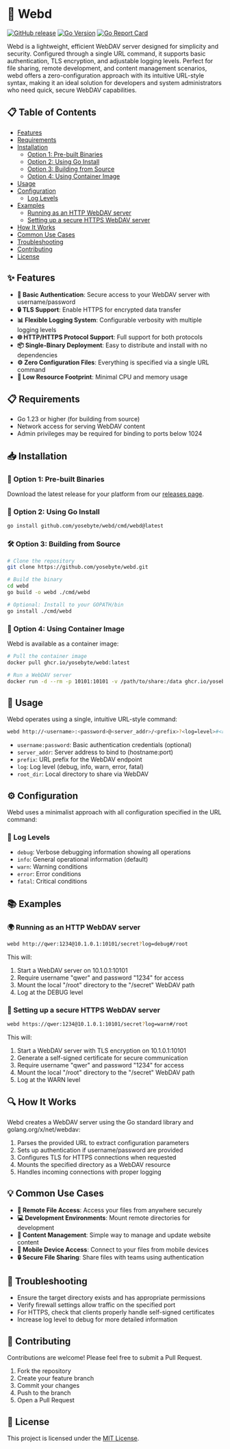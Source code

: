# 📂 Webd

[![GitHub release](https://img.shields.io/github/v/release/yosebyte/webd)](https://github.com/yosebyte/webd/releases)
[![Go Version](https://img.shields.io/github/go-mod/go-version/yosebyte/webd)](https://golang.org/)
[![Go Report Card](https://goreportcard.com/badge/github.com/yosebyte/webd)](https://goreportcard.com/report/github.com/yosebyte/webd)

Webd is a lightweight, efficient WebDAV server designed for simplicity and security. Configured through a single URL command, it supports basic authentication, TLS encryption, and adjustable logging levels. Perfect for file sharing, remote development, and content management scenarios, webd offers a zero-configuration approach with its intuitive URL-style syntax, making it an ideal solution for developers and system administrators who need quick, secure WebDAV capabilities.

## 📋 Table of Contents

- [Features](#-features)
- [Requirements](#-requirements)
- [Installation](#-installation)
  - [Option 1: Pre-built Binaries](#-option-1-pre-built-binaries)
  - [Option 2: Using Go Install](#-option-2-using-go-install)
  - [Option 3: Building from Source](#-option-3-building-from-source)
  - [Option 4: Using Container Image](#-option-4-using-container-image)
- [Usage](#-usage)
- [Configuration](#-configuration)
  - [Log Levels](#-log-levels)
- [Examples](#-examples)
  - [Running as an HTTP WebDAV server](#-running-as-an-http-webdav-server)
  - [Setting up a secure HTTPS WebDAV server](#-setting-up-a-secure-https-webdav-server)
- [How It Works](#-how-it-works)
- [Common Use Cases](#-common-use-cases)
- [Troubleshooting](#-troubleshooting)
- [Contributing](#-contributing)
- [License](#-license)

## ✨ Features

- **🔑 Basic Authentication**: Secure access to your WebDAV server with username/password
- **🔒 TLS Support**: Enable HTTPS for encrypted data transfer
- **📊 Flexible Logging System**: Configurable verbosity with multiple logging levels
- **🌐 HTTP/HTTPS Protocol Support**: Full support for both protocols
- **📦 Single-Binary Deployment**: Easy to distribute and install with no dependencies
- **⚙️ Zero Configuration Files**: Everything is specified via a single URL command
- **🚀 Low Resource Footprint**: Minimal CPU and memory usage

## 📋 Requirements

- Go 1.23 or higher (for building from source)
- Network access for serving WebDAV content
- Admin privileges may be required for binding to ports below 1024

## 📥 Installation

### 💾 Option 1: Pre-built Binaries

Download the latest release for your platform from our [releases page](https://github.com/yosebyte/webd/releases).

### 🔧 Option 2: Using Go Install

```bash
go install github.com/yosebyte/webd/cmd/webd@latest
```

### 🛠️ Option 3: Building from Source

```bash
# Clone the repository
git clone https://github.com/yosebyte/webd.git

# Build the binary
cd webd
go build -o webd ./cmd/webd

# Optional: Install to your GOPATH/bin
go install ./cmd/webd
```

### 🐳 Option 4: Using Container Image

Webd is available as a container image:

```bash
# Pull the container image
docker pull ghcr.io/yosebyte/webd:latest

# Run a WebDAV server
docker run -d --rm -p 10101:10101 -v /path/to/share:/data ghcr.io/yosebyte/webd http://qwer:1234@0.0.0.0:10101/secret#/data
```

## 🚀 Usage

Webd operates using a single, intuitive URL-style command:

```bash
webd http://<username>:<password>@<server_addr>/<prefix>?<log=level>#<root_dir>
```

- `username:password`: Basic authentication credentials (optional)
- `server_addr`: Server address to bind to (hostname:port)
- `prefix`: URL prefix for the WebDAV endpoint
- `log`: Log level (debug, info, warn, error, fatal)
- `root_dir`: Local directory to share via WebDAV

## ⚙️ Configuration

Webd uses a minimalist approach with all configuration specified in the URL command:

### 📝 Log Levels

- `debug`: Verbose debugging information showing all operations
- `info`: General operational information (default)
- `warn`: Warning conditions
- `error`: Error conditions
- `fatal`: Critical conditions

## 📚 Examples

### 🌍 Running as an HTTP WebDAV server

```bash
webd http://qwer:1234@10.1.0.1:10101/secret?log=debug#/root
```

This will:
1. Start a WebDAV server on 10.1.0.1:10101
2. Require username "qwer" and password "1234" for access
3. Mount the local "/root" directory to the "/secret" WebDAV path
4. Log at the DEBUG level

### 🔐 Setting up a secure HTTPS WebDAV server

```bash
webd https://qwer:1234@10.1.0.1:10101/secret?log=warn#/root
```

This will:
1. Start a WebDAV server with TLS encryption on 10.1.0.1:10101
2. Generate a self-signed certificate for secure communication
3. Require username "qwer" and password "1234" for access
4. Mount the local "/root" directory to the "/secret" WebDAV path
5. Log at the WARN level

## 🔍 How It Works

Webd creates a WebDAV server using the Go standard library and golang.org/x/net/webdav:

1. Parses the provided URL to extract configuration parameters
2. Sets up authentication if username/password are provided
3. Configures TLS for HTTPS connections when requested
4. Mounts the specified directory as a WebDAV resource
5. Handles incoming connections with proper logging

## 💡 Common Use Cases

- **📁 Remote File Access**: Access your files from anywhere securely
- **💻 Development Environments**: Mount remote directories for development
- **🔄 Content Management**: Simple way to manage and update website content
- **📱 Mobile Device Access**: Connect to your files from mobile devices
- **🔒 Secure File Sharing**: Share files with teams using authentication

## 🔧 Troubleshooting

- Ensure the target directory exists and has appropriate permissions
- Verify firewall settings allow traffic on the specified port
- For HTTPS, check that clients properly handle self-signed certificates
- Increase log level to debug for more detailed information

## 👥 Contributing

Contributions are welcome! Please feel free to submit a Pull Request.

1. Fork the repository
2. Create your feature branch
3. Commit your changes
4. Push to the branch
5. Open a Pull Request

## 📄 License

This project is licensed under the [MIT License](LICENSE).
